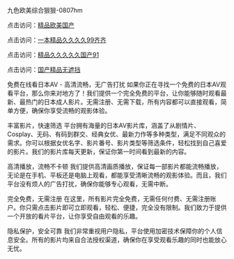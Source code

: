九色欧美综合狠狠-0807hm

点击访问：<a href="https://heiliao2dmwwy.pages.dev">精品欧美国产</a>

点击访问：<a href="https://heiliaoe8ajia.pages.dev">一本精品久久久久99齐齐</a>

点击访问：<a href="https://heiliaoe8ajia.pages.dev">精品久久久久久国产91</a>

点击访问：<a href="https://heiliaoxqkkct.pages.dev">国产精品无遮挡</a>

免费在线看日本AV - 高清流畅，无广告打扰
如果你正在寻找一个免费的日本AV观看平台，那么你来对地方了！我们提供一个完全免费的平台，让你能够随时观看最新、最热门的日本成人影片。无需注册、无需下载，所有内容都可以直接观看，简单方便，确保你享受流畅的观影体验。

丰富影片，快速筛选
平台拥有海量的日本AV影片库，涵盖了从剧情片、Cosplay、无码、有码到群交、经典女优、最新力作等多种类型，满足不同观众的需求。你可以根据女优名字、影片番号、影片类型等筛选条件，轻松找到自己喜爱的影片。我们的影片库每天更新，保证你第一时间看到最新的内容。

高清播放，流畅不卡顿
我们提供高清画质播放，保证每一部影片都能流畅播放，无论是在手机、平板还是电脑上观看，都能享受清晰流畅的观影体验。而且，我们平台没有烦人的广告打扰，确保你能够专心观看，无需中断。

完全免费，无需注册
在这里，所有影片完全免费，无需任何付费、无需注册账户。你只需点击影片即可立即观看，轻松、便捷，完全没有限制。我们致力于提供一个开放的看片平台，让你享受自由观看的乐趣。

隐私保护，安全可靠
我们非常重视用户隐私，平台使用加密技术保障你的个人信息安全。所有的影片均来自合法授权渠道，确保你在享受观看乐趣的同时也能放心无忧。


<span style="display:none;">[Canonical link](）</span>
